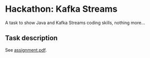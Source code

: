 Hackathon: Kafka Streams
========================

A task to show Java and Kafka Streams coding skills, nothing more...


Task description
----------------

See [assignment.pdf](doc/assignment.pdf).
